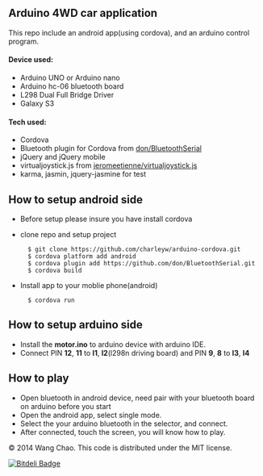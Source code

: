 Arduino 4WD car application
-------------------
This repo include an android app(using cordova), and an arduino control program.

#### Device used:
* Arduino UNO or Arduino nano
* Arduino hc-06 bluetooth board
* L298 Dual Full Bridge Driver
* Galaxy S3

#### Tech used:
* Cordova
* Bluetooth plugin for Cordova from [don/BluetoothSerial](https://github.com/don/BluetoothSerial)
* jQuery and jQuery mobile
* virtualjoystick.js from [jeromeetienne/virtualjoystick.js](https://github.com/jeromeetienne/virtualjoystick.js)
* karma, jasmin, jquery-jasmine for test

## How to setup android side
* Before setup please insure you have install cordova
* clone repo and setup project
		
		$ git clone https://github.com/charleyw/arduino-cordova.git
		$ cordova platform add android
		$ cordova plugin add https://github.com/don/BluetoothSerial.git
		$ cordova build

* Install app to your moblie phone(android)

		$ cordova run
		
## How to setup arduino side

* Install the __motor.ino__ to arduino device with arduino IDE.
* Connect PIN **12**, **11** to **I1**, **I2**(l298n driving board) and PIN **9**, **8** to **I3**, **I4**

## How to play

* Open bluetooth in android device, need pair with your bluetooth board on arduino before you start
* Open the android app, select single mode.
* Select the your arduino bluetooth in the selector, and connect.
* After connected, touch the screen, you will know how to play.


© 2014 Wang Chao. This code is distributed under the MIT license.

[![Bitdeli Badge](https://d2weczhvl823v0.cloudfront.net/charleyw/arduino-cordova/trend.png)](https://bitdeli.com/free "Bitdeli Badge")

